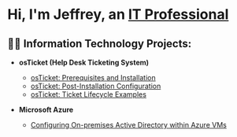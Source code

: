 <h1>Hi, I'm Jeffrey, an <a href="https://www.linkedin.com/in/jeffrey-cummings-6a11b6275/">IT Professional</a></h1>

<h2>👨‍💻 Information Technology Projects:</h2>

- <b>osTicket (Help Desk Ticketing System)</b>
  - [osTicket: Prerequisites and Installation](https://github.com/JeffreyCummings96/osticket-prereqs)
  - [osTicket: Post-Installation Configuration](https://github.com/JeffreyCummings96/post-install-config)
  - [osTicket: Ticket Lifecycle Examples](https://github.com/JeffreyCummings96/ticket-lifecycle)

- <b>Microsoft Azure</b>
  - [Configuring On-premises Active Directory within Azure VMs](https://github.com/JeffreyCummings96/configure-ad)
